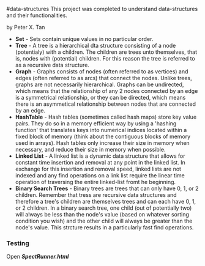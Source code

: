#data-structures
This project was completed to understand data-structures and their functionalities.

by Peter X. Tan

- **Set** - Sets contain unique values in no particular order.
- **Tree** - A tree is a hierarchical dta structure consisting of a node (potentialy) with a children. The children are trees unto themselves, that is, nodes with (potential) children. For this reason the tree is referred to as a recursive data structure.
- **Graph** - Graphs consists of nodes (often referred to as vertices) and edges (often referred to as arcs) that connect the nodes. Unlike trees, graphs are not necessarily hierarchical. Graphs can be undirected, which means that the relationship of any 2 nodes connected by an edge is a symmetrical relationship, or they can be directed, which means there is an asymmetical relationship between nodes that are connected by an edge.
- **HashTable** - Hash tables (sometimes called hash maps) store key value pairs. They do so in a memory efficient way by using a 'hashing function' that translates keys into numerical indices located within a fixed block of memory (think about the contiguous blocks of memory used in arrays). Hash tables only increase their size in memory when necessary, and reduce their size in memory when possible.
- **Linked List** - A linked list is a dynamic data structure that allows for constant time insertion and removal at any point in the linked list. In exchange for this insertion and removal speed, linked lists are not indexed and any find operations on a link list require the linear time operation of traversing the entire linked-list fromt he beginning.
- **Binary Search Trees** - Binary trees are trees that can only have 0, 1, or 2 children. Remember that tress are recursive data structures and therefore a tree's children are themselves trees and can each have 0, 1, or 2 children. In a binary search tree, one child (out of potentially two) will always be less than the node's value (based on whatever sorting condition you wish) and the other child will always be greater than the node's value. This strcture results in a particularly fast find operations. 

### Testing

Open **_SpectRunner.html_**
